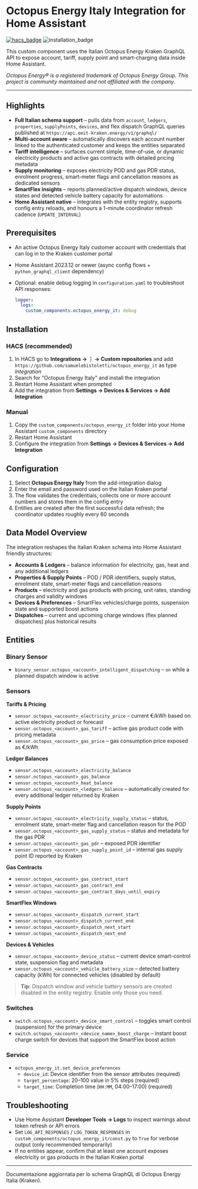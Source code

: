 # Octopus Energy Italy Integration for Home Assistant

[![hacs_badge](https://img.shields.io/badge/HACS-Custom-41BDF5.svg)](https://github.com/hacs/integration)
![installation_badge](https://img.shields.io/badge/dynamic/json?color=41BDF5&logo=home-assistant&label=integration%20usage&suffix=%20installs&cacheSeconds=15600&url=https://analytics.home-assistant.io/custom_integrations.json&query=$.octopus_energy_it.total)

This custom component uses the Italian Octopus Energy Kraken GraphQL API to expose account, tariff, supply point and smart-charging data inside Home Assistant.

*Octopus Energy® is a registered trademark of Octopus Energy Group. This project is community maintained and not affiliated with the company.*

---

## Highlights

- **Full Italian schema support** – pulls data from `account`, `ledgers`, `properties`, `supplyPoints`, `devices`, and flex dispatch GraphQL queries published at `https://api.oeit-kraken.energy/v1/graphql/`
- **Multi-account aware** – automatically discovers each account number linked to the authenticated customer and keeps the entities separated
- **Tariff intelligence** – surfaces current simple, time-of-use, or dynamic electricity products and active gas contracts with detailed pricing metadata
- **Supply monitoring** – exposes electricity POD and gas PDR status, enrolment progress, smart-meter flags and cancellation reasons as dedicated sensors
- **SmartFlex insights** – reports planned/active dispatch windows, device states and detected vehicle battery capacity for automations
- **Home Assistant native** – integrates with the entity registry, supports config entry reloads, and honours a 1-minute coordinator refresh cadence (`UPDATE_INTERVAL`)

## Prerequisites

- An active Octopus Energy Italy customer account with credentials that can log in to the Kraken customer portal
- Home Assistant 2023.12 or newer (async config flows + `python_graphql_client` dependency)
- Optional: enable debug logging in `configuration.yaml` to troubleshoot API responses:

  ```yaml
  logger:
    logs:
      custom_components.octopus_energy_it: debug
  ```

## Installation

### HACS (recommended)

1. In HACS go to **Integrations → ⋮ → Custom repositories** and add `https://github.com/samuelebistoletti/octopus_energy_it` as type *Integration*
2. Search for "Octopus Energy Italy" and install the integration
3. Restart Home Assistant when prompted
4. Add the integration from **Settings → Devices & Services → Add Integration**

### Manual

1. Copy the `custom_components/octopus_energy_it` folder into your Home Assistant `custom_components` directory
2. Restart Home Assistant
3. Configure the integration from **Settings → Devices & Services → Add Integration**

## Configuration

1. Select **Octopus Energy Italy** from the add-integration dialog
2. Enter the email and password used on the Italian Kraken portal
3. The flow validates the credentials, collects one or more account numbers and stores them in the config entry
4. Entities are created after the first successful data refresh; the coordinator updates roughly every 60 seconds

## Data Model Overview

The integration reshapes the Italian Kraken schema into Home Assistant friendly structures:

- **Accounts & Ledgers** – balance information for electricity, gas, heat and any additional ledgers
- **Properties & Supply Points** – POD / PDR identifiers, supply status, enrolment state, smart-meter flags and cancellation reasons
- **Products** – electricity and gas products with pricing, unit rates, standing charges and validity windows
- **Devices & Preferences** – SmartFlex vehicles/charge points, suspension state and supported boost actions
- **Dispatches** – current and upcoming charge windows (flex planned dispatches) plus historical results

## Entities

### Binary Sensor

- `binary_sensor.octopus_<account>_intelligent_dispatching` – `on` while a planned dispatch window is active

### Sensors

**Tariffs & Pricing**
- `sensor.octopus_<account>_electricity_price` – current €/kWh based on active electricity product or forecast
- `sensor.octopus_<account>_gas_tariff` – active gas product code with pricing metadata
- `sensor.octopus_<account>_gas_price` – gas consumption price exposed as €/kWh

**Ledger Balances**
- `sensor.octopus_<account>_electricity_balance`
- `sensor.octopus_<account>_gas_balance`
- `sensor.octopus_<account>_heat_balance`
- `sensor.octopus_<account>_<ledger>_balance` – automatically created for every additional ledger returned by Kraken

**Supply Points**
- `sensor.octopus_<account>_electricity_supply_status` – status, enrolment state, smart-meter flag and cancellation reason for the POD
- `sensor.octopus_<account>_gas_supply_status` – status and metadata for the gas PDR
- `sensor.octopus_<account>_gas_pdr` – exposed PDR identifier
- `sensor.octopus_<account>_gas_supply_point_id` – internal gas supply point ID reported by Kraken

**Gas Contracts**
- `sensor.octopus_<account>_gas_contract_start`
- `sensor.octopus_<account>_gas_contract_end`
- `sensor.octopus_<account>_gas_contract_days_until_expiry`

**SmartFlex Windows**
- `sensor.octopus_<account>_dispatch_current_start`
- `sensor.octopus_<account>_dispatch_current_end`
- `sensor.octopus_<account>_dispatch_next_start`
- `sensor.octopus_<account>_dispatch_next_end`

**Devices & Vehicles**
- `sensor.octopus_<account>_device_status` – current device smart-control state, suspension flag and metadata
- `sensor.octopus_<account>_vehicle_battery_size` – detected battery capacity (kWh) for connected vehicles (disabled by default)

> **Tip:** Dispatch window and vehicle battery sensors are created disabled in the entity registry. Enable only those you need.

### Switches

- `switch.octopus_<account>_device_smart_control` – toggles smart control (suspension) for the primary device
- `switch.octopus_<account>_<device_name>_boost_charge` – instant boost charge switch for devices that support the SmartFlex boost action

### Service

- `octopus_energy_it.set_device_preferences`
  - `device_id`: Device identifier from the sensor attributes (required)
  - `target_percentage`: 20–100 value in 5% steps (required)
  - `target_time`: Completion time (`HH:MM`, 04:00–17:00) (required)

## Troubleshooting

- Use Home Assistant **Developer Tools → Logs** to inspect warnings about token refresh or API errors
- Set `LOG_API_RESPONSES` / `LOG_TOKEN_RESPONSES` in `custom_components/octopus_energy_it/const.py` to `True` for verbose output (only recommended temporarily)
- If no entities appear, confirm that at least one account exposes electricity or gas products in the Italian Kraken portal

---

Documentazione aggiornata per lo schema GraphQL di Octopus Energy Italia (Kraken).
